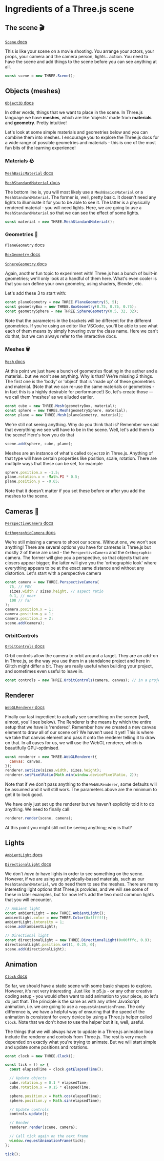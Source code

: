 # Ingredients of a Three.js scene

## The scene 🎬

[`Scene` docs](https://threejs.org/docs/#api/en/scenes/Scene)

This is like your scene on a movie shooting. You arrange your actors, your props, your camera and the camera person, lights.. action.
You need to have the scene and add things to the scene before you can see anything at all.

```js
const scene = new THREE.Scene();
```

## Objects (meshes)

[`Object3D` docs](https://threejs.org/docs/#api/en/core/Object3D)

In other words, things that we want to place in the scene. In Three.js language we have **meshes**,
which are like 'objects' made from **materials** and **geometry**. Pretty intuitive!

Let's look at some simple materials and geometries below and you can combine them into meshes.
I encourage you to explore the Three.js docs for a wide range of possible geometries and materials -
this is one of the most fun bits of the learning experience!

### Materials 🪨
[`MeshBasicMaterial` docs](https://threejs.org/docs/?q=material#api/en/materials/MeshBasicMaterial)

[`MeshStandardMaterial` docs](https://threejs.org/docs/?q=material#api/en/materials/MeshStandardMaterial)

The bottom line is, you will most likely use a `MeshBasicsMaterial` or a `MeshStandardMaterial`. The former
is, well, pretty basic. It doesn't need any lights to illuminate it for you to be able to see it.
The latter is a physically rendered material - you will need lights.
Here, we are going to use a `MeshStandardMaterial` so that we can see the effect of some lights.

```js
const material = new THREE.MeshStandardMaterial();
```

### Geometries 🪩
[`PlaneGeometry` docs](https://threejs.org/docs/?q=planegeometry#api/en/geometries/PlaneGeometry)

[`BoxGeometry` docs](https://threejs.org/docs/?q=box#api/en/geometries/BoxGeometry)

[`SphereGeometry` docs](https://threejs.org/docs/?q=sphere#api/en/geometries/SphereGeometry)

Again, another fun topic to experiment with! Three.js has a bunch of built-in geometries; we'll only look
at a handful of them here. What's even cooler is that you can define your own geometry, using shaders, Blender, etc.

Let's add these 3 to start with:

```js
const planeGeometry = new THREE.PlaneGeometry(5, 5);
const geometryBox = new THREE.BoxGeometry(0.75, 0.75, 0.75);
const geometrySphere = new THREE.SphereGeometry(0.5, 32, 32);
```

Note that the parameters in the brackets will be different for the different geometries.
If you're using an editor like VSCode, you'll be able to see what each of them means by simply
hovering over the class name. Here we can't do that, but we can always refer to the interactive docs.

### Meshes 🗑️
[`Mesh` docs](https://threejs.org/docs/#api/en/objects/Mesh)

At this point we just have a bunch of geometries floating in the aether and a material.. but we won't
see anything. Why is that? We're missing 2 things. The first one is the 'body' or 'object' that is
'made up' of these geometries and material. (Note that we can re-use the same materials or
geometries - in fact this is a highly desirable for performance!)
So, let's create those -- we call them 'meshes' as we alluded earlier.

```js
const cube = new THREE.Mesh(geometryBox, material);
const sphere = new THREE.Mesh(geometrySphere, material);
const plane = new THREE.Mesh(planeGeometry, material);
```

We're still not seeing anything. Why do you think that is?
Remember we said that everything we see will have to be in the scene. Well, let's add them to the
scene! Here's how you do that

```js
scene.add(sphere, cube, plane);
```

Meshes are an instance of what's called `Object3D` in Three.js. Anything of that type will have certain
properties like position, scale, rotation. There are multiple ways that these can be set, for example

```js
sphere.position.x = -1.5;
plane.rotation.x = -Math.PI * 0.5;
plane.position.y = -0.65;
```

Note that it doesn't matter if you set these before or after you add the meshes to the scene.

## Cameras 🎥
[`PerspectiveCamera` docs](https://threejs.org/docs/?q=perspective#api/en/cameras/PerspectiveCamera)

[`OrthographicCamera` docs](https://threejs.org/docs/?q=ortho#api/en/cameras/OrthographicCamera)

We're still missing a camera to shoot our scene. Without one, we won't see anything! There are several
options you have for cameras is Three.js but mostly 2 of these are used - the `PerspectiveCamera` and the
`Orthographic` camera. The former will give you a perspective, so that objects that are closers appear
bigger; the latter will give you the 'orthographic look' where everything appears to be at the exact same
distance and without any distortion. Let's start with a perspective camera

```js
const camera = new THREE.PerspectiveCamera(
  75, // FOV
  sizes.width / sizes.height, // aspect ratio
  0.1, // near
  100 // far
);
camera.position.x = 1;
camera.position.y = 1;
camera.position.z = 2;
scene.add(camera);
```

### OrbitControls 
[`OrbitControls` docs](https://threejs.org/docs/?q=orbit#examples/en/controls/OrbitControls)

Orbit controls allow the camera to orbit around a target. They are an add-on in Three.js, so 
the way you use them in a standalone project and here in Glitch might differ a bit.
They are really useful when building your project, and sometimes even useful to leave in. 

```js 
const controls = new THREE.OrbitControls(camera, canvas); // in a project, use new OrbitControls instead
```


## Renderer
[`WebGLRenderer` docs](https://threejs.org/docs/?q=renderer#api/en/renderers/WebGLRenderer)

Finally our last ingredient to actually see something on the screen (well, almost, you'll see below).
The Renderer is the means by which the entire setup that we have is 'rendered'. Remember how we created
a new canvas element to draw all of our scene on? We haven't used it yet! This is where we take that
canvas element and pass it onto the renderer telling it to draw on that. In all cases for us,
we will use the WebGL renderer, which is beautifully GPU-optimised.

```js
const renderer = new THREE.WebGLRenderer({
  canvas: canvas,
});
renderer.setSize(sizes.width, sizes.height);
renderer.setPixelRatio(Math.min(window.devicePixelRatio, 2));
```

Note that if we don't pass anything to the `WebGLRenderer`, some defaults will be assumed and it will
still work. The parameters above are the minimum to get it to look good.

We have only just set up the renderer but we haven't explicitly told it to do anything.
We need to finally call

```js
renderer.render(scene, camera);
```

At this point you might still not be seeing anything; why is that?

## Lights

[`AmbientLight` docs](https://threejs.org/docs/?q=ambient%20light#api/en/lights/AmbientLight)

[`DirectionalLight` docs](https://threejs.org/docs/?q=direction#api/en/lights/DirectionalLight)

We don't _have to_ have lights in order to see something on the scene. However, if we are using any
physically-based materials, such as our `MeshStandardMaterial`, we do need them to see the meshes.
There are many interesting light options that Three.js provides, and we will see some of these in later
examples, but for now let's add the two most common lights that you will encounter.

```js
// Ambient light
const ambientLight = new THREE.AmbientLight();
ambientLight.color = new THREE.Color(0xffffff);
ambientLight.intensity = 1;
scene.add(ambientLight);

// Directional light
const directionalLight = new THREE.DirectionalLight(0x00fffc, 0.9);
directionalLight.position.set(1, 0.25, 0);
scene.add(directionalLight);
```

## Animation 
[`Clock` docs](https://threejs.org/docs/?q=cloc#api/en/core/Clock)

So far, we should have a static scene with some basic shapes to explore. However, it's not very 
interesting. Just like in p5.js - or any other creative coding setup - you would often want to add 
animation to your piece, so let's do just that. 
The principle is the same as with any other JavaScript animation, i.e. we are going to use a 
`requestAnimationFrame`. The only difference is, we have a helpful way of ensuring that the 
speed of the animation is consistent for every device by using a Three.js helper called 
`Clock`. Note that we don't *have to* use the helper but it is, well, useful. 

The things that we will always have to update in a Three.js animation loop include 
the renderer and controls from Three.js. The rest is very much depended on exactly what you're trying 
to animate. But we will start simple and update some positions and rotations. 


```js 
const clock = new THREE.Clock();

const tick = () => {
  const elapsedTime = clock.getElapsedTime();

  // Update objects
  cube.rotation.y = 0.1 * elapsedTime;
  cube.rotation.x = 0.15 * elapsedTime;

  sphere.position.x = Math.cos(elapsedTime);
  sphere.position.y = Math.sin(elapsedTime);

  // Update controls
  controls.update();

  // Render
  renderer.render(scene, camera);

  // Call tick again on the next frame
  window.requestAnimationFrame(tick);
};

tick();
```
